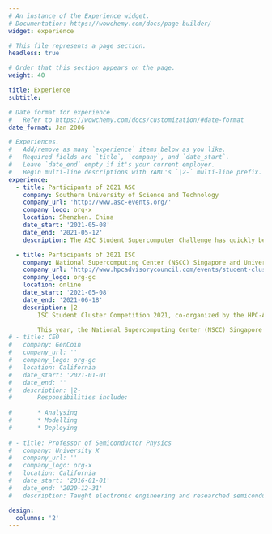 ```yaml
---
# An instance of the Experience widget.
# Documentation: https://wowchemy.com/docs/page-builder/
widget: experience

# This file represents a page section.
headless: true

# Order that this section appears on the page.
weight: 40

title: Experience
subtitle:

# Date format for experience
#   Refer to https://wowchemy.com/docs/customization/#date-format
date_format: Jan 2006

# Experiences.
#   Add/remove as many `experience` items below as you like.
#   Required fields are `title`, `company`, and `date_start`.
#   Leave `date_end` empty if it's your current employer.
#   Begin multi-line descriptions with YAML's `|2-` multi-line prefix.
experience:
  - title: Participants of 2021 ASC
    company: Southern University of Science and Technology
    company_url: 'http://www.asc-events.org/'
    company_logo: org-x
    location: Shenzhen. China
    date_start: '2021-05-08'
    date_end: '2021-05-12'
    description: The ASC Student Supercomputer Challenge has quickly become the world’s largest supercomputing hackathon since first launched in 2012.

  - title: Participants of 2021 ISC
    company: National Supercomputing Center (NSCC) Singapore and University of Toronto
    company_url: 'http://www.hpcadvisorycouncil.com/events/student-cluster-competition/'
    company_logo: org-gc
    location: online
    date_start: '2021-05-08'
    date_end: '2021-06-18'
    description: |2-
        ISC Student Cluster Competition 2021, co-organized by the HPC-AI Advisory Council and ISC Group, will take place during the ISC High Performance Conference, virtually on June, 2021.

        This year, the National Supercomputing Center (NSCC) Singapore and University of Toronto has graciously provided us an access to their leading supercomputers to use during the competition, which we will utilize via an online remote access.
# - title: CEO
#   company: GenCoin
#   company_url: ''
#   company_logo: org-gc
#   location: California
#   date_start: '2021-01-01'
#   date_end: ''
#   description: |2-
#       Responsibilities include:
      
#       * Analysing
#       * Modelling
#       * Deploying
      
# - title: Professor of Semiconductor Physics
#   company: University X
#   company_url: ''
#   company_logo: org-x
#   location: California
#   date_start: '2016-01-01'
#   date_end: '2020-12-31'
#   description: Taught electronic engineering and researched semiconductor physics.

design:
  columns: '2'
---
```

